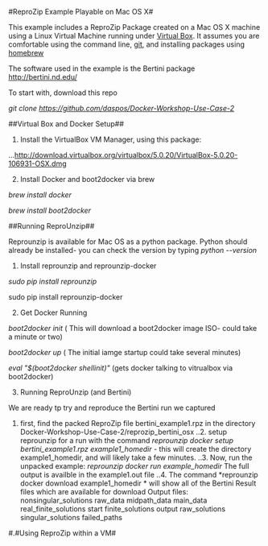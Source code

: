 
#ReproZip Example Playable on Mac OS X#

This example includes a ReproZip Package created on a Mac OS X machine using a Linux Virtual Machine running under 
[Virtual Box](https://www.virtualbox.org/wiki/VirtualBox). It assumes you are comfortable using the command line,
[git](https://git-scm.com/), and installing packages using [homebrew](http://brew.sh/)

The software used in the example is the Bertini package http://bertini.nd.edu/

To start with, download this repo

*git clone https://github.com/daspos/Docker-Workshop-Use-Case-2*

##Virtual Box and Docker Setup##

1. Install the VirtualBox VM Manager, using this package:

...http://download.virtualbox.org/virtualbox/5.0.20/VirtualBox-5.0.20-106931-OSX.dmg

2. Install Docker and boot2docker via brew

  *brew install docker*

  *brew install boot2docker*

##Running ReproUnzip##

Reprounzip is available for Mac OS as a python package. Python should already be installed- you can
check the version by typing *python --version*

1. Install reprounzip and reprounzip-docker

 *sudo pip install reprounzip* 

 sudo pip install reprounzip-docker

2. Get Docker Running

 *boot2docker init*   ( This will download a boot2docker image ISO- could take a minute or two)

 *boot2docker up*     ( The initial iamge startup could take several minutes)

 *eval "$(boot2docker shellinit)"*  (gets docker talking to vitrualbox via boot2docker)

3. Running ReproUnzip (and Bertini)

 We are ready tp try and reproduce the Bertini run we captured
 1. first, find the packed ReproZip file bertini\_example1.rpz in the directory Docker-Workshop-Use-Case-2/reprozip\_bertini\_osx
..2. setup reprounzip for a run with the command *reprounzip docker setup bertini\_example1.rpz example1\_homedir* - this will create the directory example1\_homedir, and will likely take a few minutes.
..3. Now, run the unpacked example: *reprounzip docker run example\_homedir*   The full output is availble in the example1.out file 
..4. The command *reprounzip docker download example1\_homedir * will show all of the Bertini Result files which are available for download
Output files:
    nonsingular_solutions
    raw_data
    midpath_data
    main_data
    real_finite_solutions
    start
    finite_solutions
    output
    raw_solutions
    singular_solutions
    failed_paths

#.#Using ReproZip within a VM#
 

